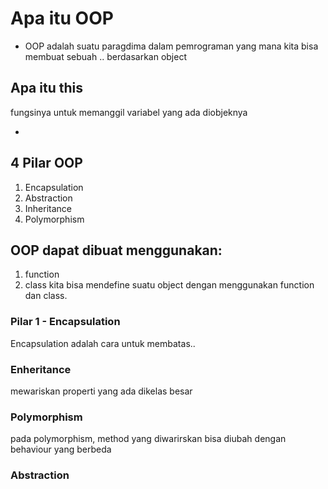 # Apa itu OOP

- OOP adalah suatu paragdima dalam pemrograman yang mana kita bisa membuat sebuah .. berdasarkan object

## Apa itu this

fungsinya untuk memanggil variabel yang ada diobjeknya

-

## 4 Pilar OOP

1. Encapsulation
2. Abstraction
3. Inheritance
4. Polymorphism

## OOP dapat dibuat menggunakan:

1. function
2. class
   kita bisa mendefine suatu object dengan menggunakan function dan class.

### Pilar 1 - Encapsulation

Encapsulation adalah cara untuk membatas..

### Enheritance

mewariskan properti yang ada dikelas besar

### Polymorphism

pada polymorphism, method yang diwarirskan bisa diubah dengan behaviour yang berbeda

### Abstraction
